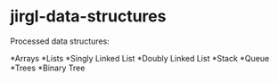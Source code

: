 # jirgl-data-structures
Processed data structures:

  *Arrays
  *Lists
    *Singly Linked List
    *Doubly Linked List
    *Stack
    *Queue
  *Trees
    *Binary Tree
